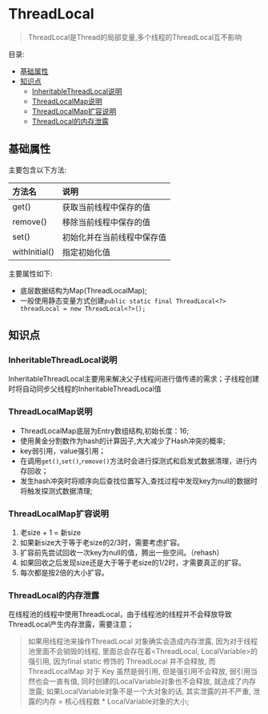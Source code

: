 # ThreadLocal <!-- omit in toc -->

> ThreadLocal是Thread的局部变量,多个线程的ThreadLocal互不影响

目录:

- [基础属性](#基础属性)
- [知识点](#知识点)
  - [InheritableThreadLocal说明](#inheritablethreadlocal说明)
  - [ThreadLocalMap说明](#threadlocalmap说明)
  - [ThreadLocalMap扩容说明](#threadlocalmap扩容说明)
  - [ThreadLocal的内存泄露](#threadlocal的内存泄露)

## 基础属性

主要包含以下方法:

| 方法名        | 说明                       |
| :------------ | :------------------------- |
| get()         | 获取当前线程中保存的值     |
| remove()      | 移除当前线程中保存的值     |
| set()         | 初始化并在当前线程中保存值 |
| withInitial() | 指定初始化值               |

主要属性如下:

- 底层数据结构为Map(ThreadLocalMap);
- 一般使用静态变量方式创建`public static final ThreadLocal<?> threadLocal = new ThreadLocal<?>();`

## 知识点

### InheritableThreadLocal说明

InheritableThreadLocal主要用来解决父子线程间进行值传递的需求；子线程创建时将自动同步父线程的InheritableThreadLocal值

### ThreadLocalMap说明

- ThreadLocalMap底层为Entry数组结构,初始长度：16;
- 使用黄金分割数作为hash的计算因子,大大减少了Hash冲突的概率;
- key弱引用，value强引用；
- 在调用`get()`,`set()`,`remove()`方法时会进行探测式和启发式数据清理，进行内存回收；
- 发生hash冲突时将顺序向后查找位置写入,查找过程中发现key为null的数据时将触发探测式数据清理;

### ThreadLocalMap扩容说明

1. 老size + 1 = 新size
2. 如果新size大于等于老size的2/3时，需要考虑扩容。
3. 扩容前先尝试回收一次key为null的值，腾出一些空间。（rehash）
4. 如果回收之后发现size还是大于等于老size的1/2时，才需要真正的扩容。
5. 每次都是按2倍的大小扩容。

### ThreadLocal的内存泄露

在线程池的线程中使用ThreadLocal，由于线程池的线程并不会释放导致ThreadLocal产生内存泄露，需要注意；

> 如果用线程池来操作ThreadLocal 对象确实会造成内存泄露, 因为对于线程池里面不会销毁的线程, 里面总会存在着<ThreadLocal, LocalVariable>的强引用, 因为final static 修饰的 ThreadLocal 并不会释放, 而ThreadLocalMap 对于 Key 虽然是弱引用, 但是强引用不会释放, 弱引用当然也会一直有值, 同时创建的LocalVariable对象也不会释放, 就造成了内存泄露; 如果LocalVariable对象不是一个大对象的话, 其实泄露的并不严重, 泄露的内存 = 核心线程数 * LocalVariable对象的大小;
